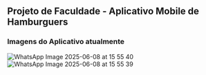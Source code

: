 ## Projeto de Faculdade - Aplicativo Mobile de Hamburguers

### Imagens do Aplicativo atualmente

![WhatsApp Image 2025-06-08 at 15 55 40](https://github.com/user-attachments/assets/95976354-d28c-4332-8413-0ef8d7f77394)
![WhatsApp Image 2025-06-08 at 15 55 39](https://github.com/user-attachments/assets/b6666dd6-efb2-4f25-9172-93bbf35fde96)
